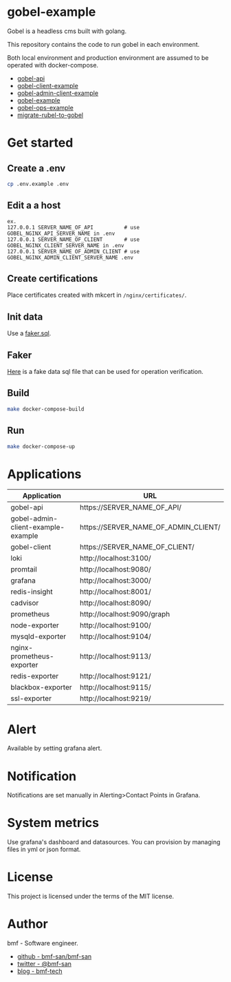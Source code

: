 # gobel-example
Gobel is a headless cms built with golang.

This repository contains the code to run gobel in each environment.

Both local environment and production environment are assumed to be operated with docker-compose.

- [gobel-api](https://github.com/bmf-san/gobel-api)
- [gobel-client-example](https://github.com/bmf-san/gobel-client-example)
- [gobel-admin-client-example](https://github.com/bmf-san/gobel-admin-client-example)
- [gobel-example](https://github.com/bmf-san/gobel-example)
- [gobel-ops-example](https://github.com/bmf-san/gobel-ops-example)
- [migrate-rubel-to-gobel](https://github.com/bmf-san/migrate-rubel-to-gobel)

# Get started
## Create a .env
```sh
cp .env.example .env
```

## Edit a a host
```
ex.
127.0.0.1 SERVER_NAME_OF_API          # use GOBEL_NGINX_API_SERVER_NAME in .env
127.0.0.1 SERVER_NAME_OF_CLIENT       # use GOBEL_NGINX_CLIENT_SERVER_NAME in .env
127.0.0.1 SERVER_NAME_OF_ADMIN_CLIENT # use GOBEL_NGINX_ADMIN_CLIENT_SERVER_NAME .env
```

## Create certifications
Place certificates created with mkcert in `/nginx/certificates/`.

## Init data
Use a [faker.sql](https://github.com/bmf-san/gobel-api/blob/master/doc/faker.sql).

## Faker
[Here](https://github.com/bmf-san/gobel-api/blob/master/doc/faker.sql) is a fake data sql file that can be used for operation verification.

## Build
```sh
make docker-compose-build
```

## Run
```sh
make docker-compose-up
```

# Applications
|            Application             |                 URL                  |
| ---------------------------------- | ------------------------------------ |
| gobel-api                          | https://SERVER_NAME_OF_API/           |
| gobel-admin-client-example-example | https://SERVER_NAME_OF_ADMIN_CLIENT/ |
| gobel-client                       | https://SERVER_NAME_OF_CLIENT/       |
| loki                               | http://localhost:3100/               |
| promtail                           | http://localhost:9080/               |
| grafana                            | http://localhost:3000/               |
| redis-insight                      | http://localhost:8001/               |
| cadvisor                           | http://localhost:8090/               |
| prometheus                         | http://localhost:9090/graph          |
| node-exporter                      | http://localhost:9100/               |
| mysqld-exporter                    | http://localhost:9104/               |
| nginx-prometheus-exporter          | http://localhost:9113/               |
| redis-exporter                     | http://localhost:9121/               |
| blackbox-exporter                  | http://localhost:9115/               |
| ssl-exporter                       | http://localhost:9219/               |

# Alert
Available by setting grafana alert.

# Notification
Notifications are set manually in Alerting>Contact Points in Grafana.

# System metrics
Use grafana's dashboard and datasources.
You can provision by managing files in yml or json format.

# License
This project is licensed under the terms of the MIT license.

# Author
bmf - Software engineer.

- [github - bmf-san/bmf-san](https://github.com/bmf-san/bmf-san)
- [twitter - @bmf-san](https://twitter.com/bmf_san)
- [blog - bmf-tech](http://bmf-tech.com/)
